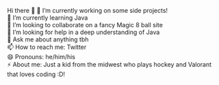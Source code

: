  Hi there 👋
 🔭 I’m currently working on some side projects! <br />
 🌱 I’m currently learning Java <br />
 👯 I’m looking to collaborate on a fancy Magic 8 ball site <br />
 🤔 I’m looking for help in a deep understanding of Java <br />
 💬 Ask me about anything tbh <br />
 📫 How to reach me: Twitter <br />
 😄 Pronouns: he/him/his <br />
 ⚡ About me: Just a kid from the midwest who plays hockey and Valorant that loves coding :D! <br />

<!--
**itsKannapi/itsKannapi** is a ✨ _special_ ✨ repository because its `README.md` (this file) appears on your GitHub profile.

Here are some ideas to get you started:

- 🔭 I’m currently working on some side projects!
- 🌱 I’m currently learning Java
- 👯 I’m looking to collaborate on a fancy Magic 8 ball site
- 🤔 I’m looking for help in a deep understanding of Java
- 💬 Ask me about anything tbh
- 📫 How to reach me: Twitter
- 😄 Pronouns: he/him/his
- ⚡ About me: Just a kid from the midwest who plays hockey and Valorant that loves coding :D!
-->
